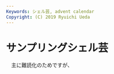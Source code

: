 ```yaml
---
Keywords: シェル芸, advent calendar
Copyright: (C) 2019 Ryuichi Ueda
---
```


# サンプリングシェル芸

　主に難読化のためですが、
